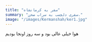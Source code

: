 ```yaml
---
title: "سفر به کرمانشاه"
summary: "سفری دلچسب به سراب صحن."
image: "/images/Kermanshah/ker1.jpg"
---
```

هوا خیلی عالی بود و  سه روز اونجا بودیم